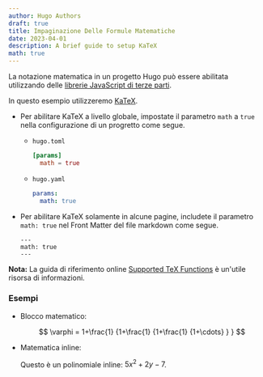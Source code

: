 ```yaml
---
author: Hugo Authors
draft: true
title: Impaginazione Delle Formule Matematiche
date: 2023-04-01
description: A brief guide to setup KaTeX
math: true
---
```


La notazione matematica in un progetto Hugo può essere abilitata utilizzando delle
[librerie JavaScript di terze parti](https://github.com/hugo-sid/hugo-blog-awesome/blob/main/layouts/partials/helpers/katex.html).

<!--more-->

In questo esempio utilizzeremo [KaTeX](https://katex.org/).

- Per abilitare KaTeX a livello globale, impostate il parametro `math` a `true` nella configurazione di un progretto come segue.

  - `hugo.toml`
    ```toml
    [params]
      math = true
    ```
  - `hugo.yaml`
    ```yaml
    params:
      math: true
    ```
- Per abilitare KaTeX solamente in alcune pagine, includete il parametro `math: true` nel
  Front Matter del file markdown come segue.

  ```
  ---
  math: true
  ---
  ```

**Nota:** La guida di riferimento online
[Supported TeX Functions](https://katex.org/docs/supported.html) è un'utile risorsa di informazioni.

### Esempi

- Blocco matematico:

  $$
  \varphi = 1+\frac{1} {1+\frac{1} {1+\frac{1} {1+\cdots} } }
  $$

- Matematica inline:

  Questo è un polinomiale inline: $5x^2 + 2y -7$.
